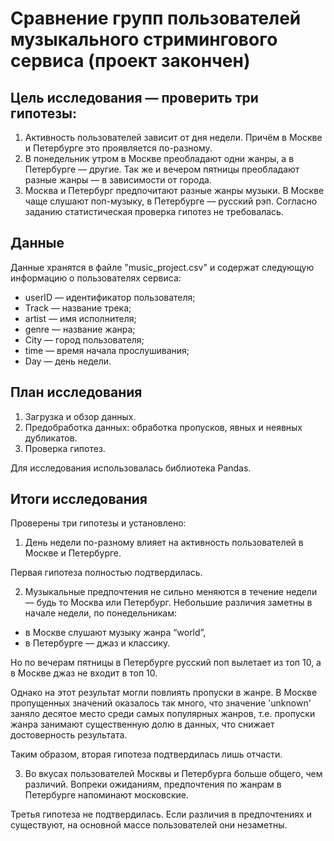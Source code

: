 # Сравнение групп пользователей музыкального стримингового сервиса (проект закончен) 

## Цель исследования — проверить три гипотезы:
1. Активность пользователей зависит от дня недели. Причём в Москве и Петербурге это проявляется по-разному.
2. В понедельник утром в Москве преобладают одни жанры, а в Петербурге — другие. Так же и вечером пятницы преобладают разные жанры — в зависимости от города. 
3. Москва и Петербург предпочитают разные жанры музыки. В Москве чаще слушают поп-музыку, в Петербурге — русский рэп.
Согласно заданию статистическая проверка гипотез не требовалась.

## Данные
Данные хранятся в файле "music_project.csv" и содержат следующую информацию о пользователях сервиса:
* userID — идентификатор пользователя;
* Track — название трека;  
* artist — имя исполнителя;
* genre — название жанра;
* City — город пользователя;
* time — время начала прослушивания;
* Day — день недели.

## План исследования
 1. Загрузка и обзор данных.
 2. Предобработка данных: обработка пропусков, явных и неявных дубликатов.
 3. Проверка гипотез.

Для исследования использовалась библиотека Pandas.

## Итоги исследования
Проверены три гипотезы и установлено:

1. День недели по-разному влияет на активность пользователей в Москве и Петербурге. 

Первая гипотеза полностью подтвердилась.

2. Музыкальные предпочтения не сильно меняются в течение недели — будь то Москва или Петербург. Небольшие различия заметны в начале недели, по понедельникам:
* в Москве слушают музыку жанра “world”,
* в Петербурге — джаз и классику.

Но по вечерам пятницы в Петербурге русский поп вылетает из топ 10, а в Москве джаз не входит в топ 10.

Однако на этот результат могли повлиять пропуски в жанре. В Москве пропущенных значений оказалось так много, что значение 'unknown' заняло десятое место среди самых популярных жанров, т.е. пропуски жанра занимают существенную долю в данных, что снижает достоверность результата.

Таким образом, вторая гипотеза подтвердилась лишь отчасти.  

3. Во вкусах пользователей Москвы и Петербурга больше общего, чем различий. Вопреки ожиданиям, предпочтения по жанрам в Петербурге напоминают московские.

Третья гипотеза не подтвердилась. Если различия в предпочтениях и существуют, на основной массе пользователей они незаметны.
